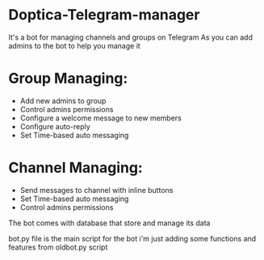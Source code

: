 # Doptica-Telegram-manager

It's a bot for managing channels and groups on Telegram 
As you can add admins to the bot to help you manage it

# Group Managing:
- Add new admins to group
- Control admins permissions
- Configure a welcome message to new members
- Configure auto-reply
- Set Time-based auto messaging

# Channel Managing:
- Send messages to channel with inline buttons
- Set Time-based auto messaging
- Control admins permissions

The bot comes with database that store and manage its data

bot.py file is the main script for the bot 
i'm just adding some functions and features from oldbot.py script 
